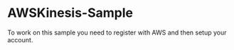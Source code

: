 # AWSKinesis-Sample


To work on this sample you need to register with AWS and then setup your account.